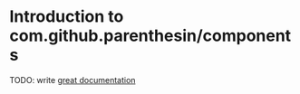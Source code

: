 # Introduction to com.github.parenthesin/components

TODO: write [great documentation](http://jacobian.org/writing/what-to-write/)

